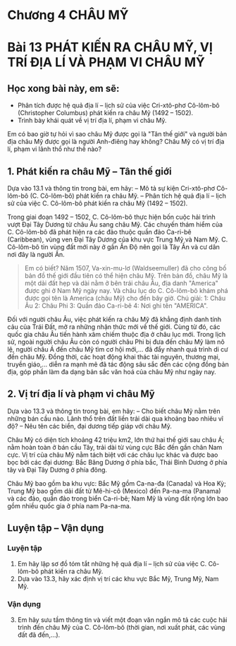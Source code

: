 # Chương 4 CHÂU MỸ

# Bài 13 PHÁT KIẾN RA CHÂU MỸ, VỊ TRÍ ĐỊA LÍ VÀ PHẠM VI CHÂU MỸ

## Học xong bài này, em sẽ:
- Phân tích được hệ quả địa lí – lịch sử của việc Cri-xtô-phơ Cô-lôm-bô (Christopher Columbus) phát kiến ra châu Mỹ (1492 – 1502).
- Trình bày khái quát về vị trí địa lí, phạm vi châu Mỹ.

Em có bao giờ tự hỏi vì sao châu Mỹ được gọi là "Tân thế giới" và người bản địa châu Mỹ được gọi là người Anh-điêng hay không? Châu Mỹ có vị trí địa lí, phạm vi lãnh thổ như thế nào?

## 1. Phát kiến ra châu Mỹ – Tân thế giới

Dựa vào 13.1 và thông tin trong bài, em hãy:
– Mô tả sự kiện Cri-xtô-phơ Cô-lôm-bô (C. Cô-lôm-bô) phát kiến ra châu Mỹ.
– Phân tích hệ quả địa lí – lịch sử của việc C. Cô-lôm-bô phát kiến ra châu Mỹ (1492 – 1502).

Trong giai đoạn 1492 – 1502, C. Cô-lôm-bô thực hiện bốn cuộc hải trình vượt Đại Tây Dương từ châu Âu sang châu Mỹ. Các chuyến thám hiểm của C. Cô-lôm-bô đã phát hiện ra các đảo thuộc quần đảo Ca-ri-bê (Caribbean), vùng ven Đại Tây Dương của khu vực Trung Mỹ và Nam Mỹ. C. Cô-lôm-bô tin vùng đất mới này ở gần Ấn Độ nên gọi là Tây Ấn và cư dân nơi đây là người Ấn.

> Em có biết?
> Năm 1507, Va-xin-mu-lơ (Waldseemuller) đã cho công bố bản đồ thế giới đầu tiên có thể hiện châu Mỹ.
> Trên bản đồ, châu Mỹ là một dải đất hẹp và dài nằm ở bên trái châu Âu, địa danh "America" được ghi ở Nam Mỹ ngày nay. Và châu lục do C. Cô-lôm-bô khám phá được gọi tên là America (châu Mỹ) cho đến bây giờ.
> Chú giải:
> 1: Châu Âu 2: Châu Phi 3: Quần đảo Ca-ri-bê 4: Nơi ghi tên "AMERICA".

Đối với người châu Âu, việc phát kiến ra châu Mỹ đã khẳng định danh tính cảu của Trái Đất, mở ra những nhận thức mới về thế giới. Cùng từ đó, các quốc gia châu Âu tiến hành xâm chiếm thuộc địa ở châu lục mới. Trong lịch sử, ngoài người châu Âu còn có người châu Phi bị đưa đến châu Mỹ làm nô lệ, người châu Á đến châu Mỹ tìm cơ hội mới,... đã đẩy nhanh quá trình di cư đến châu Mỹ. Đồng thời, các hoạt động khai thác tài nguyên, thương mại, truyền giáo,... diễn ra mạnh mẽ đã tác động sâu sắc đến các cộng đồng bản địa, góp phần làm đa dạng bản sắc văn hoá của châu Mỹ như ngày nay.

## 2. Vị trí địa lí và phạm vi châu Mỹ

Dựa vào 13.3 và thông tin trong bài, em hãy:
– Cho biết châu Mỹ nằm trên những bán cầu nào. Lãnh thổ trên đất liền trải dài qua khoảng bao nhiêu vĩ độ?
– Nêu tên các biển, đại dương tiếp giáp với châu Mỹ.

Châu Mỹ có diện tích khoảng 42 triệu km2, lớn thứ hai thế giới sau châu Á; nằm hoàn toàn ở bán cầu Tây, trải dài từ vùng cực Bắc đến gần chân Nam cực. Vị trí của châu Mỹ nằm tách biệt với các châu lục khác và được bao bọc bởi các đại dương: Bắc Băng Dương ở phía bắc, Thái Bình Dương ở phía tây và Đại Tây Dương ở phía đông.

Châu Mỹ bao gồm ba khu vực: Bắc Mỹ gồm Ca-na-đa (Canada) và Hoa Kỳ; Trung Mỹ bao gồm dải đất từ Mê-hi-cô (Mexico) đến Pa-na-ma (Panama) và các đảo, quần đảo trong biển Ca-ri-bê; Nam Mỹ là vùng đất rộng lớn bao gồm nhiều quốc gia ở phía nam Pa-na-ma.

## Luyện tập – Vận dụng

### Luyện tập

1. Em hãy lập sơ đồ tóm tắt những hệ quả địa lí – lịch sử của việc C. Cô-lôm-bô phát kiến ra châu Mỹ.
2. Dựa vào 13.3, hãy xác định vị trí các khu vực Bắc Mỹ, Trung Mỹ, Nam Mỹ.

### Vận dụng

3. Em hãy sưu tầm thông tin và viết một đoạn văn ngắn mô tả các cuộc hải trình đến châu Mỹ của C. Cô-lôm-bô (thời gian, nơi xuất phát, các vùng đất đã đến,...).
